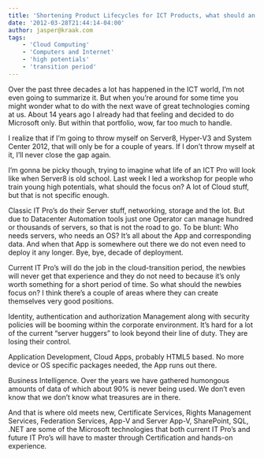 ```yaml
---
title: 'Shortening Product Lifecycles for ICT Products, what should an IT Professional do?'
date: '2012-03-28T21:44:14-04:00'
author: jasper@kraak.com
tags:
    - 'Cloud Computing'
    - 'Computers and Internet'
    - 'high potentials'
    - 'transition period'
---
```


Over the past three decades a lot has happened in the ICT world, I’m not even going to summarize it. But when you’re around for some time you might wonder what to do with the next wave of great technologies coming at us. About 14 years ago I already had that feeling and decided to do Microsoft only. But within that portfolio, wow, far too much to handle.

I realize that if I’m going to throw myself on Server8, Hyper-V3 and System Center 2012, that will only be for a couple of years. If I don’t throw myself at it, I’ll never close the gap again.

I’m gonna be picky though, trying to imagine what life of an ICT Pro will look like when Server8 is old school. Last week I led a workshop for people who train young high potentials, what should the focus on? A lot of Cloud stuff, but that is not specific enough.

Classic IT Pro’s do their Server stuff, networking, storage and the lot. But due to Datacenter Automation tools just one Operator can manage hundred or thousands of servers, so that is not the road to go. To be blunt: Who needs servers, who needs an OS? It’s all about the App and corresponding data. And when that App is somewhere out there we do not even need to deploy it any longer. Bye, bye, decade of deployment.

Current IT Pro’s will do the job in the cloud-transition period, the newbies will never get that experience and they do not need to because it’s only worth something for a short period of time. So what should the newbies focus on? I think there’s a couple of areas where they can create themselves very good positions.

Identity, authentication and authorization Management along with security policies will be booming within the corporate environment. It’s hard for a lot of the current “server huggers” to look beyond their line of duty. They are losing their control.

Application Development, Cloud Apps, probably HTML5 based. No more device or OS specific packages needed, the App runs out there.

Business Intelligence. Over the years we have gathered humongous amounts of data of which about 90% is never being used. We don’t even know that we don’t know what treasures are in there.

And that is where old meets new, Certificate Services, Rights Management Services, Federation Services, App-V and Server App-V, SharePoint, SQL, .NET are some of the Microsoft technologies that both current IT Pro’s and future IT Pro’s will have to master through Certification and hands-on experience.

